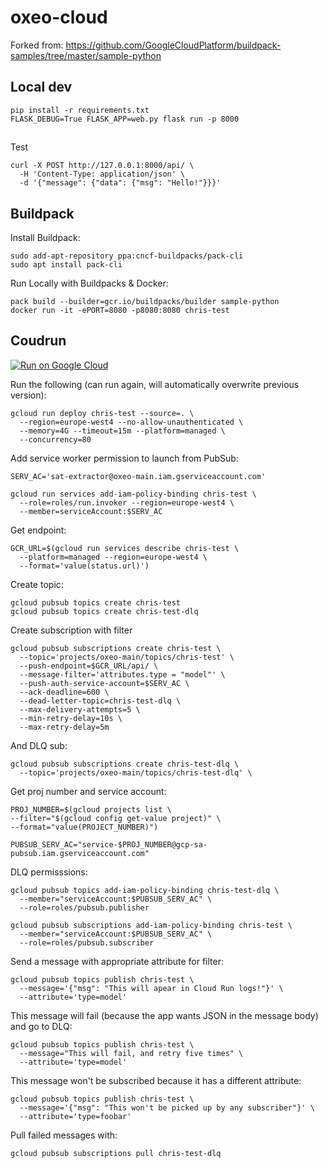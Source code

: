 # oxeo-cloud

Forked from: https://github.com/GoogleCloudPlatform/buildpack-samples/tree/master/sample-python

## Local dev
```
pip install -r requirements.txt
FLASK_DEBUG=True FLASK_APP=web.py flask run -p 8000
```

##
Test
```
curl -X POST http://127.0.0.1:8000/api/ \
  -H 'Content-Type: application/json' \
  -d '{"message": {"data": {"msg": "Hello!"}}}'
```

## Buildpack
Install Buildpack:
```
sudo add-apt-repository ppa:cncf-buildpacks/pack-cli
sudo apt install pack-cli
```

Run Locally with Buildpacks & Docker:
```
pack build --builder=gcr.io/buildpacks/builder sample-python
docker run -it -ePORT=8080 -p8080:8080 chris-test
```

## Coudrun
[![Run on Google Cloud](https://deploy.cloud.run/button.svg)](https://deploy.cloud.run)

Run the following (can run again, will automatically overwrite previous version):
```
gcloud run deploy chris-test --source=. \
  --region=europe-west4 --no-allow-unauthenticated \
  --memory=4G --timeout=15m --platform=managed \
  --concurrency=80
```

Add service worker permission to launch from PubSub:
```
SERV_AC='sat-extractor@oxeo-main.iam.gserviceaccount.com'

gcloud run services add-iam-policy-binding chris-test \
  --role=roles/run.invoker --region=europe-west4 \
  --member=serviceAccount:$SERV_AC
```

Get endpoint:
```
GCR_URL=$(gcloud run services describe chris-test \
  --platform=managed --region=europe-west4 \
  --format='value(status.url)')
```

Create topic:
```
gcloud pubsub topics create chris-test
gcloud pubsub topics create chris-test-dlq
```

Create subscription with filter
```
gcloud pubsub subscriptions create chris-test \
  --topic='projects/oxeo-main/topics/chris-test' \
  --push-endpoint=$GCR_URL/api/ \
  --message-filter='attributes.type = "model"' \
  --push-auth-service-account=$SERV_AC \
  --ack-deadline=600 \
  --dead-letter-topic=chris-test-dlq \
  --max-delivery-attempts=5 \
  --min-retry-delay=10s \
  --max-retry-delay=5m
```

And DLQ sub:
```
gcloud pubsub subscriptions create chris-test-dlq \
  --topic='projects/oxeo-main/topics/chris-test-dlq' \

```

Get proj number and service account:
```
PROJ_NUMBER=$(gcloud projects list \
--filter="$(gcloud config get-value project)" \
--format="value(PROJECT_NUMBER)")

PUBSUB_SERV_AC="service-$PROJ_NUMBER@gcp-sa-pubsub.iam.gserviceaccount.com"
```

DLQ permisssions:
```
gcloud pubsub topics add-iam-policy-binding chris-test-dlq \
  --member="serviceAccount:$PUBSUB_SERV_AC" \
  --role=roles/pubsub.publisher

gcloud pubsub subscriptions add-iam-policy-binding chris-test \
  --member="serviceAccount:$PUBSUB_SERV_AC" \
  --role=roles/pubsub.subscriber
```

Send a message with appropriate attribute for filter:
```
gcloud pubsub topics publish chris-test \
  --message='{"msg": "This will apear in Cloud Run logs!"}' \
  --attribute='type=model'
```

This message will fail (because the app wants JSON in the message body) and go to DLQ:
```
gcloud pubsub topics publish chris-test \
  --message="This will fail, and retry five times" \
  --attribute='type=model'
```

This message won't be subscribed because it has a different attribute:
```
gcloud pubsub topics publish chris-test \
  --message='{"msg": "This won't be picked up by any subscriber"}' \
  --attribute='type=foobar'
```

Pull failed messages with:
```
gcloud pubsub subscriptions pull chris-test-dlq
```
